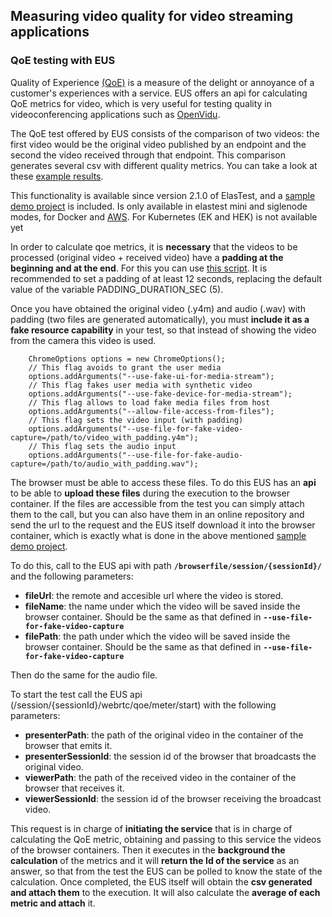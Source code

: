 <div class="range range-xs-left">
<div class="cell-xs-10 cell-lg-6 text-md-left inset-md-right-80 cell-lg-push-1 offset-top-50 offset-lg-top-0">
<h2 id="content" class="h1">Measuring video quality for video streaming applications</h2>
<div class="offset-top-30 offset-md-top-30">
</div>
</div>
</div>

<h3 class="small-subtitle" id="qoe">QoE testing with EUS</h3>

Quality of Experience <a href="https://en.wikipedia.org/wiki/Quality_of_experience" target="_blank" title="QoE">(QoE)</a> is a measure of the delight or annoyance of a customer's experiences with a service. EUS offers an api for calculating QoE metrics for video, which is very useful for testing quality in videoconferencing applications such as <a href="https://openvidu.io/" target="_blank">OpenVidu</a>.

The QoE test offered by EUS consists of the comparison of two videos: the first video would be the original video published by an endpoint and the second the video received through that endpoint. This comparison generates several csv with different quality metrics. You can take a look at these <a href="https://github.com/elastest/elastest-webrtc-qoe-meter/blob/master/data/openvidu_objective_results_10%25_packet_loss.csv" target="_blank">example results</a>.

This functionality is available since version 2.1.0 of ElasTest, and a <a href="/docs/demos/qoe" target="_blank">sample demo project</a> is included. Is only available in elastest mini and siglenode modes, for Docker and <a target="_blank" href="/docs/tutorials/using-browsers-in-elastest/#browsersInAWS">AWS</a>. For Kubernetes (EK and HEK) is not available yet

In order to calculate qoe metrics, it is **necessary** that the videos to be processed (original video + received video) have a **padding at the beginning and at the end**. For this you can use <a href="https://github.com/elastest/elastest-webrtc-qoe-meter/blob/master/scripts/generate_input_video.sh" target="_blank">this script</a>. It is recommended to set a padding of at least 12 seconds, replacing the default value of the variable PADDING_DURATION_SEC (5).

Once you have obtained the original video (.y4m) and audio (.wav) with padding (two files are generated automatically), you must **include it as a fake resource capability** in your test, so that instead of showing the video from the camera this video is used.

```
    ChromeOptions options = new ChromeOptions();
    // This flag avoids to grant the user media
    options.addArguments("--use-fake-ui-for-media-stream");
    // This flag fakes user media with synthetic video
    options.addArguments("--use-fake-device-for-media-stream");
    // This flag allows to load fake media files from host
    options.addArguments("--allow-file-access-from-files");
    // This flag sets the video input (with padding)
    options.addArguments("--use-file-for-fake-video-capture=/path/to/video_with_padding.y4m");
    // This flag sets the audio input
    options.addArguments("--use-file-for-fake-audio-capture=/path/to/audio_with_padding.wav");

```

The browser must be able to access these files. To do this EUS has an **api** to be able to **upload these files** during the execution to the browser container. If the files are accessible from the test you can simply attach them to the call, but you can also have them in an online repository and send the url to the request and the EUS itself download it into the browser container, which is exactly what is done in the above mentioned <a href="/docs/demos/qoe" target="_blank">sample demo project</a>.

To do this, call to the EUS api with path **`/browserfile/session/{sessionId}/`** and the following parameters:

- **fileUrl**: the remote and accesible url where the video is stored.
- **fileName**: the name under which the video will be saved inside the browser container. Should be the same as that defined in **`--use-file-for-fake-video-capture`**
- **filePath**: the path under which the video will be saved inside the browser container. Should be the same as that defined in **`--use-file-for-fake-video-capture`**

Then do the same for the audio file.

To start the test call the EUS api (/session/{sessionId}/webrtc/qoe/meter/start) with the following parameters:

- **presenterPath**: the path of the original video in the container of the browser that emits it.
- **presenterSessionId**: the session id of the browser that broadcasts the original video.
- **viewerPath**: the path of the received video in the container of the browser that receives it.
- **viewerSessionId**: the session id of the browser receiving the broadcast video.

This request is in charge of **initiating the service** that is in charge of calculating the QoE metric, obtaining and passing to this service the videos of the browser containers. Then it executes in the **background the calculation** of the metrics and it will **return the Id of the service** as an answer, so that from the test the EUS can be polled to know the state of the calculation. Once completed, the EUS itself will obtain the **csv generated and attach them** to the execution. It will also calculate the **average of each metric and attach** it.
